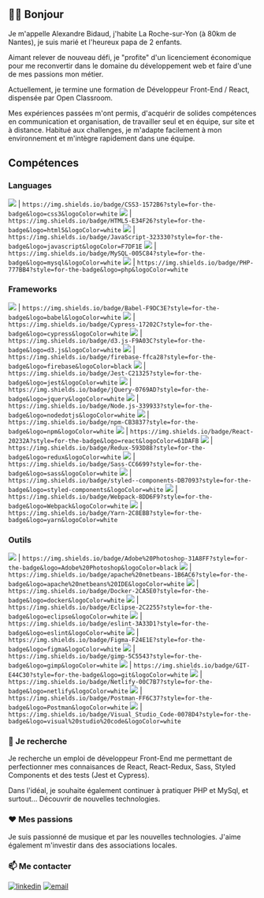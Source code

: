 ## 🙋‍♂️ Bonjour 

Je m'appelle Alexandre Bidaud, j'habite La Roche-sur-Yon (à 80km  de Nantes), je suis marié et l'heureux papa de 2 enfants. 

Aimant relever de nouveau défi, je "profite" d'un licenciement économique pour me reconvertir dans le domaine du développement web 
et faire d'une de mes passions mon métier.

Actuellement, je termine une formation de Développeur Front-End / React, dispensée par Open Classroom.

Mes expériences passées m'ont permis, d'acquérir de solides compétences en communication et organisation, de travailler seul et en 
équipe, sur site et à distance. Habitué aux challenges, je m'adapte facilement à mon environnement et m'intègre rapidement dans une équipe.


## Compétences

### Languages 

<img src="https://img.shields.io/badge/CSS3-1572B6?style=for-the-badge&logo=css3&logoColor=white" /> | `https://img.shields.io/badge/CSS3-1572B6?style=for-the-badge&logo=css3&logoColor=white` 
<img src="https://img.shields.io/badge/HTML5-E34F26?style=for-the-badge&logo=html5&logoColor=white" /> | `https://img.shields.io/badge/HTML5-E34F26?style=for-the-badge&logo=html5&logoColor=white` 
<img src="https://img.shields.io/badge/JavaScript-323330?style=for-the-badge&logo=javascript&logoColor=F7DF1E" /> | `https://img.shields.io/badge/JavaScript-323330?style=for-the-badge&logo=javascript&logoColor=F7DF1E` 
<img src="https://img.shields.io/badge/MySQL-005C84?style=for-the-badge&logo=mysql&logoColor=white" /> | `https://img.shields.io/badge/MySQL-005C84?style=for-the-badge&logo=mysql&logoColor=white` 
<img src="https://img.shields.io/badge/PHP-777BB4?style=for-the-badge&logo=php&logoColor=white" /> | `https://img.shields.io/badge/PHP-777BB4?style=for-the-badge&logo=php&logoColor=white` 


### Frameworks

<img src="https://img.shields.io/badge/Babel-F9DC3E?style=for-the-badge&logo=babel&logoColor=white" /> | `https://img.shields.io/badge/Babel-F9DC3E?style=for-the-badge&logo=babel&logoColor=white` 
<img src="https://img.shields.io/badge/Cypress-17202C?style=for-the-badge&logo=cypress&logoColor=white" /> | `https://img.shields.io/badge/Cypress-17202C?style=for-the-badge&logo=cypress&logoColor=white` 
<img src="https://img.shields.io/badge/d3.js-F9A03C?style=for-the-badge&logo=d3.js&logoColor=white" /> | `https://img.shields.io/badge/d3.js-F9A03C?style=for-the-badge&logo=d3.js&logoColor=white` 
<img src="https://img.shields.io/badge/firebase-ffca28?style=for-the-badge&logo=firebase&logoColor=black" /> | `https://img.shields.io/badge/firebase-ffca28?style=for-the-badge&logo=firebase&logoColor=black` 
<img src="https://img.shields.io/badge/Jest-C21325?style=for-the-badge&logo=jest&logoColor=white" /> | `https://img.shields.io/badge/Jest-C21325?style=for-the-badge&logo=jest&logoColor=white` 
<img src="https://img.shields.io/badge/jQuery-0769AD?style=for-the-badge&logo=jquery&logoColor=white" /> | `https://img.shields.io/badge/jQuery-0769AD?style=for-the-badge&logo=jquery&logoColor=white` 
<img src="https://img.shields.io/badge/Node.js-339933?style=for-the-badge&logo=nodedotjs&logoColor=white" /> | `https://img.shields.io/badge/Node.js-339933?style=for-the-badge&logo=nodedotjs&logoColor=white` 
<img src="https://img.shields.io/badge/npm-CB3837?style=for-the-badge&logo=npm&logoColor=white" /> | `https://img.shields.io/badge/npm-CB3837?style=for-the-badge&logo=npm&logoColor=white` 
<img src="https://img.shields.io/badge/React-20232A?style=for-the-badge&logo=react&logoColor=61DAFB" /> | `https://img.shields.io/badge/React-20232A?style=for-the-badge&logo=react&logoColor=61DAFB` 
<img src="https://img.shields.io/badge/Redux-593D88?style=for-the-badge&logo=redux&logoColor=white" /> | `https://img.shields.io/badge/Redux-593D88?style=for-the-badge&logo=redux&logoColor=white` 
<img src="https://img.shields.io/badge/Sass-CC6699?style=for-the-badge&logo=sass&logoColor=white" /> | `https://img.shields.io/badge/Sass-CC6699?style=for-the-badge&logo=sass&logoColor=white` 
<img src="https://img.shields.io/badge/styled--components-DB7093?style=for-the-badge&logo=styled-components&logoColor=white" /> | `https://img.shields.io/badge/styled--components-DB7093?style=for-the-badge&logo=styled-components&logoColor=white` 
<img src="https://img.shields.io/badge/Webpack-8DD6F9?style=for-the-badge&logo=Webpack&logoColor=white" /> | `https://img.shields.io/badge/Webpack-8DD6F9?style=for-the-badge&logo=Webpack&logoColor=white` 
<img src="https://img.shields.io/badge/Yarn-2C8EBB?style=for-the-badge&logo=yarn&logoColor=white" /> | `https://img.shields.io/badge/Yarn-2C8EBB?style=for-the-badge&logo=yarn&logoColor=white` 

 
### Outils 

<img src="https://img.shields.io/badge/Adobe%20Photoshop-31A8FF?style=for-the-badge&logo=Adobe%20Photoshop&logoColor=black" /> | `https://img.shields.io/badge/Adobe%20Photoshop-31A8FF?style=for-the-badge&logo=Adobe%20Photoshop&logoColor=black` 
<img src="https://img.shields.io/badge/apache%20netbeans-1B6AC6?style=for-the-badge&logo=apache%20netbeans%20IDE&logoColor=white" /> | `https://img.shields.io/badge/apache%20netbeans-1B6AC6?style=for-the-badge&logo=apache%20netbeans%20IDE&logoColor=white` 
<img src="https://img.shields.io/badge/Docker-2CA5E0?style=for-the-badge&logo=docker&logoColor=white" /> | `https://img.shields.io/badge/Docker-2CA5E0?style=for-the-badge&logo=docker&logoColor=white` 
<img src="https://img.shields.io/badge/Eclipse-2C2255?style=for-the-badge&logo=eclipse&logoColor=white" /> | `https://img.shields.io/badge/Eclipse-2C2255?style=for-the-badge&logo=eclipse&logoColor=white` 
<img src="https://img.shields.io/badge/eslint-3A33D1?style=for-the-badge&logo=eslint&logoColor=white" /> | `https://img.shields.io/badge/eslint-3A33D1?style=for-the-badge&logo=eslint&logoColor=white` 
<img src="https://img.shields.io/badge/Figma-F24E1E?style=for-the-badge&logo=figma&logoColor=white" /> | `https://img.shields.io/badge/Figma-F24E1E?style=for-the-badge&logo=figma&logoColor=white` 
<img src="https://img.shields.io/badge/gimp-5C5543?style=for-the-badge&logo=gimp&logoColor=white" /> | `https://img.shields.io/badge/gimp-5C5543?style=for-the-badge&logo=gimp&logoColor=white` 
<img src="https://img.shields.io/badge/GIT-E44C30?style=for-the-badge&logo=git&logoColor=white" /> | `https://img.shields.io/badge/GIT-E44C30?style=for-the-badge&logo=git&logoColor=white` 
<img src="https://img.shields.io/badge/Netlify-00C7B7?style=for-the-badge&logo=netlify&logoColor=white" /> | `https://img.shields.io/badge/Netlify-00C7B7?style=for-the-badge&logo=netlify&logoColor=white` 
<img src="https://img.shields.io/badge/Postman-FF6C37?style=for-the-badge&logo=Postman&logoColor=white" /> | `https://img.shields.io/badge/Postman-FF6C37?style=for-the-badge&logo=Postman&logoColor=white` 
<img src="https://img.shields.io/badge/Visual_Studio_Code-0078D4?style=for-the-badge&logo=visual%20studio%20code&logoColor=white" /> | `https://img.shields.io/badge/Visual_Studio_Code-0078D4?style=for-the-badge&logo=visual%20studio%20code&logoColor=white` 



### 🔭 Je recherche 

Je recherche un emploi de développeur Front-End me permettant de perfectionner mes connaisances de React, React-Redux, Sass, Styled Components et 
des tests (Jest et Cypress). 

Dans l'idéal, je souhaite également continuer à pratiquer PHP et MySql, et surtout... Découvrir de nouvelles technologies.


### ❤️ Mes passions

Je suis passionné de musique et par les nouvelles technologies. J'aime également m'investir dans des associations locales.


### 📫 Me contacter 

[![linkedin](https://img.shields.io/badge/linkedin--lightgrey?style=social&logo=linkedin)](https://www.linkedin.com/in/alexandre-bidaud-93014775/) 
[![email](https://img.shields.io/badge/email--lightgrey?style=social&logo=gmail)](mailto:alexbidaud85@gmail.com)
